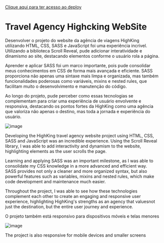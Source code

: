 <a href="https://travel-agency-highking-html-sass-js.vercel.app/">Clique aqui para ter acesso ao deploy</a>

<h1>Travel Agency Highcking WebSite</h1>

<p>
Desenvolver o projeto do website da agência de viagens HighKing utilizando HTML, CSS, SASS e JavaScript foi uma experiência incrível. Utilizando a biblioteca Scroll Reveal, pude adicionar interatividade e dinamismo ao site, destacando elementos conforme o usuário rola a página.

Aprender e aplicar SASS foi um marco importante, pois pude consolidar meus conhecimentos em CSS de forma mais avançada e eficiente. SASS proporciona não apenas uma sintaxe mais limpa e organizada, mas também funcionalidades poderosas como variáveis, mixins e nested rules, que facilitam muito o desenvolvimento e manutenção do código.

Ao longo do projeto, pude perceber como essas tecnologias se complementam para criar uma experiência de usuário envolvente e responsiva, destacando os pontos fortes da HighKing como uma agência que valoriza não apenas o destino, mas toda a jornada e experiência do usuário.
</p>

![image](https://github.com/DevGustavoGantois/Travel_Agency_Highking_HTML_SASS_JS/assets/123424700/ef3603ef-bfd2-4a2e-9f93-ed7c144df1f4)


<p>
Developing the HighKing travel agency website project using HTML, CSS, SASS and JavaScript was an incredible experience. Using the Scroll Reveal library, I was able to add interactivity and dynamism to the website, highlighting elements as the user scrolls the page.

Learning and applying SASS was an important milestone, as I was able to consolidate my CSS knowledge in a more advanced and efficient way. SASS provides not only a cleaner and more organized syntax, but also powerful features such as variables, mixins and nested rules, which make code development and maintenance much easier.

Throughout the project, I was able to see how these technologies complement each other to create an engaging and responsive user experience, highlighting HighKing's strengths as an agency that values ​​not just the destination, but the entire user journey and experience.
</p>

<p>O projeto também está responsivo para dispositivos móveis e telas menores</p>

![image](https://github.com/DevGustavoGantois/Travel_Agency_Highking_HTML_SASS_JS/assets/123424700/bfc7d283-24a6-4150-8855-9ccf455a5752)


<p>The project is also responsive for mobile devices and smaller screens</p>
